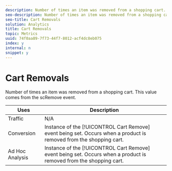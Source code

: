 ```yaml
---
description: Number of times an item was removed from a shopping cart. This value comes from the scRemove event.
seo-description: Number of times an item was removed from a shopping cart. This value comes from the scRemove event.
seo-title: Cart Removals
solution: Analytics
title: Cart Removals
topic: Metrics
uuid: 74f0aa89-7f73-44f7-8012-acf4dc8eb075
index: y
internal: n
snippet: y
---
```


# Cart Removals

Number of times an item was removed from a shopping cart. This value comes from the scRemove event.

|  Uses  | Description  |
|---|---|
|  Traffic  | N/A  |
|  Conversion  |Instance of the [!UICONTROL Cart Remove] event being set. Occurs when a product is removed from the shopping cart.  |
|  Ad Hoc Analysis  |Instance of the [!UICONTROL Cart Remove] event being set. Occurs when a product is removed from the shopping cart.  |

